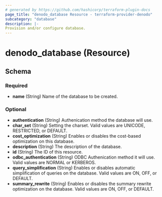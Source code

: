 ```yaml
---
# generated by https://github.com/hashicorp/terraform-plugin-docs
page_title: "denodo_database Resource - terraform-provider-denodo"
subcategory: "database"
description: |-
Provision and/or configure database.
---
```


# denodo_database (Resource)





<!-- schema generated by tfplugindocs -->
## Schema

### Required

- **name** (String) Name of the database to be created.

### Optional

- **authentication** (String) Authenication method the database will use.
- **char_set** (String) Setting the charset. Valid values are UNICODE, RESTRICTED, or DEFAULT.
- **cost_optimization** (String) Enables or disables the cost-based optimization on this database.
- **description** (String) The description of the database.
- **id** (String) The ID of this resource.
- **odbc_authentication** (String) ODBC Authenication method it will use. Valid values are NORMAL or KERBEROS.
- **query_simplification** (String) Enables or disables automatic simplification of queries on the database. Valid values are ON, OFF, or DEFAULT.
- **summary_rewrite** (String) Enables or disables the summary rewrite optimization on the database. Valid values are ON, OFF, or DEFAULT.

